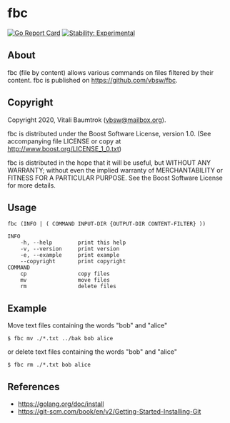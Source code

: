 # fbc

[![Go Report Card](https://goreportcard.com/badge/github.com/vbsw/fbc)](https://goreportcard.com/report/github.com/vbsw/fbc) [![Stability: Experimental](https://masterminds.github.io/stability/experimental.svg)](https://masterminds.github.io/stability/experimental.html)

## About
fbc (file by content) allows various commands on files filtered by their content. fbc is published on <https://github.com/vbsw/fbc>.

## Copyright
Copyright 2020, Vitali Baumtrok (vbsw@mailbox.org).

fbc is distributed under the Boost Software License, version 1.0. (See accompanying file LICENSE or copy at http://www.boost.org/LICENSE_1_0.txt)

fbc is distributed in the hope that it will be useful, but WITHOUT ANY WARRANTY; without even the implied warranty of MERCHANTABILITY or FITNESS FOR A PARTICULAR PURPOSE. See the Boost Software License for more details.

## Usage

	fbc (INFO | ( COMMAND INPUT-DIR {OUTPUT-DIR CONTENT-FILTER} ))

	INFO
		-h, --help        print this help
		-v, --version     print version
		-e, --example     print example
		--copyright       print copyright
	COMMAND
		cp                copy files
		mv                move files
		rm                delete files

## Example

Move text files containing the words "bob" and "alice"

	$ fbc mv ./*.txt ../bak bob alice

or delete text files containing the words "bob" and "alice"

	$ fbc rm ./*.txt bob alice

## References
- https://golang.org/doc/install
- https://git-scm.com/book/en/v2/Getting-Started-Installing-Git
